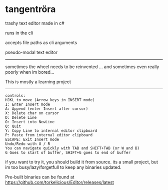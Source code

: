 # tangentröra

trashy text editor made in c#

runs in the cli

accepts file paths as cli arguments

pseudo-modal text editor

---
sometimes the wheel needs to be reinvented 
... and sometimes even really poorly when im bored...

This is mostly a learning project

---
```
controls:
HJKL to move (Arrow keys in INSERT mode)
I: Enter Insert mode 
A: Append (enter Insert after cursor) 
X: Delete char on cursor
D: Delete Line
O: Insert into NewLine
Q: Quit
Y: Copy Line to internal editor clipboard
P: Paste from internal editor clipboard
ESCAPE: Exit Insert mode
Undo/Redo with U / R
You can navigate quickly with TAB and SHIFT+TAB (or W and B)
G Goes to start of buffer, SHIFT+G goes to end of buffer
```

if you want to try it, you should build it from source. its a small project, but im too busy/lazy/forgetfull to keep any binaries updated.

Pre-built binaries can be found at https://github.com/torkelicious/Editor/releases/latest
